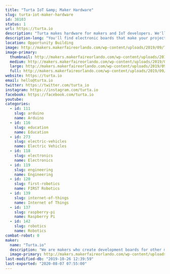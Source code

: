 ```yaml
---
title: "Turta IoT &amp; Maker Hardware"
slug: turta-iot-maker-hardware
id: 38103
status: 1
url: https://turta.io
description: "Turta makes hardware for makers and IoT developers. We'll exchange project feedbacks on our exhibit."
description-long: "You'll find electronic boards that make your projects smarter. We design &amp; manufacture modular sensors, autonomous RC car drivers, LoRa &amp; NB-IoT communication boards, and much more. Come and see our stand to talk about your projects and exchange ideas."
location: Opportunity Building
image: http://makers.makerfaireorlando.com/wp-content/uploads/2019/09/Turta-Logo.png
image-primary:
  thumbnail: http://makers.makerfaireorlando.com/wp-content/uploads/2019/09/Turta-Logo-150x150.png
  medium: http://makers.makerfaireorlando.com/wp-content/uploads/2019/09/Turta-Logo-300x300.png
  large: http://makers.makerfaireorlando.com/wp-content/uploads/2019/09/Turta-Logo.png
  full: http://makers.makerfaireorlando.com/wp-content/uploads/2019/09/Turta-Logo.png
website: https://turta.io
email: hello@turta.io
twitter: https://twitter.com/turta_io
instagram: https://instagram.com/turta.io
facebook: https://facebook.com/turta.io
youtube: 
categories:
  - id: 111
    slug: arduino
    name: Arduino
  - id: 116
    slug: education
    name: Education
  - id: 273
    slug: electric-vehicles
    name: Electric Vehicles
  - id: 118
    slug: electronics
    name: Electronics
  - id: 119
    slug: engineering
    name: Engineering
  - id: 120
    slug: first-robotics
    name: FIRST Robotics
  - id: 139
    slug: internet-of-things
    name: Internet of Things
  - id: 137
    slug: raspberry-pi
    name: Raspberry Pi
  - id: 142
    slug: robotics
    name: Robotics
combat-robot: 0
maker:
  name: "Turta.io"
  description: "We are makers who create development boards for other makers. Our team created development hardware mainly for maker community. We have numbers of devices that can be used for community events such as hackatons. We also have been participated in other maker faires such as New York Maker Faire and Bay Area Maker Faire. We also organized Istanbul Maker Faires 3 years in row."
  image-primary: http://makers.makerfaireorlando.com/wp-content/uploads/2019/09/Turta-Logo-Sq-2000px-1024x1024.png
last-modified-db: "2019-10-26 12:39:59"
last-exported: "2020-08-07 07:55:00"
---
```

